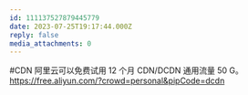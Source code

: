 ```yaml
---
id: 111137527879445779
date: 2023-07-25T19:17:44.000Z
reply: false
media_attachments: 0
---
```


#CDN 阿里云可以免费试用 12 个月 CDN/DCDN 通用流量 50 G。https://free.aliyun.com/?crowd=personal&pipCode=dcdn

